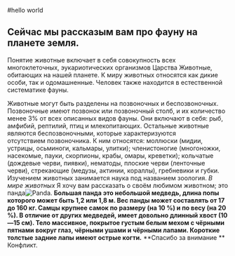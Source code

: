 #hello world

## Сейчас мы рассказым вам про фауну на планете земля.

Понятие животные включает в себя совокупность всех многоклеточных, эукариотических организмов Царства Животные, обитающих на нашей планете. К миру животных относятся как дикие особи, так и одомашненные. Человек также находится в естественной систематике фауны.

Животные могут быть разделены на позвоночных и беспозвоночных. Позвоночные имеют позвонок или позвоночный столб, и их количество менее 3% от всех описанных видов фауны. Они включают в себя: рыб, амфибий, рептилий, птиц и млекопитающих. Остальные животные являются беспозвоночными, которые характеризуются отсутствием позвоночника. К ним относятся: моллюски (мидии, устрицы, осьминоги, кальмары, улитки); членистоногие (многоножки, насекомые, пауки, скорпионы, крабы, омары, креветки); кольчатые (дождевые черви, пиявки), нематоды, плоские черви (ленточные черви), стрекающие (медузы, актинии, кораллы), гребневики и губки. Изучением животных занимается наука под названием зоология.
_В мире животных_
Я хочу вам рассказать о своём любимом животном; это панда![Panda](panda.jpg). **Большая панда это небольшой медведь, длина попы которого может быть 1,2 или 1,8 м. Вес панды может составлять от 17 до 160 кг. Самцы крупнее самок по размеру (на 10 %) и по весу (на 20 %). В отличие от других медведей, имеет довольно длинный хвост (10—15 см). Тело массивное, покрытое густым белым мехом с чёрными пятнами вокруг глаз, чёрными ушами и чёрными лапами. Короткие толстые задние лапы имеют острые когти.**
**Спасибо за внимание **
Конфликт.
